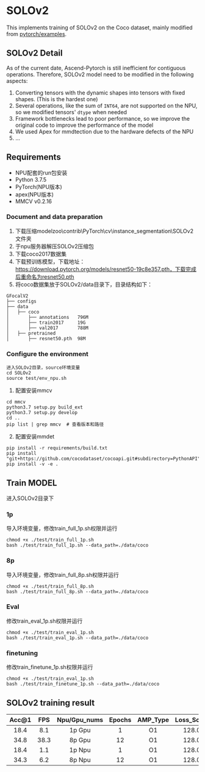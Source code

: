# SOLOv2

This implements training of SOLOv2 on the Coco dataset, mainly modified
from [pytorch/examples](https://github.com/WXinlong/SOLO).

## SOLOv2 Detail

As of the current date, Ascend-Pytorch is still inefficient for contiguous operations. Therefore, SOLOv2 model need to
be modified in the following aspects:

1. Converting tensors with the dynamic shapes into tensors with fixed shapes. (This is the hardest one)
2. Several operations, like the sum of `INT64`, are not supported on the NPU, so we modified tensors' `dtype` when
   needed
3. Framework bottlenecks lead to poor performance, so we improve the original code to improve the performance of the
   model
4. We used Apex for mmdtection due to the hardware defects of the NPU
5. ...

## Requirements

- NPU配套的run包安装
- Python 3.7.5
- PyTorch(NPU版本)
- apex(NPU版本)
- MMCV v0.2.16

### Document and data preparation

1. 下载压缩modelzoo\contrib\PyTorch\cv\instance_segmentation\SOLOv2 文件夹
2. 于npu服务器解压SOLOv2压缩包
3. 下载coco2017数据集
4. 下载预训练模型，下载地址：https://download.pytorch.org/models/resnet50-19c8e357.pth，下载完成后重命名为resnet50.pth
5. 将coco数据集放于SOLOv2/data目录下，目录结构如下：

```
GFocalV2
├── configs
├── data
│   ├── coco
│       ├── annotations   796M
│       ├── train2017     19G
│       ├── val2017       788M
│   ├── pretrained
│       ├── resnet50.pth  98M
```

### Configure the environment

```
进入SOLOv2目录，source环境变量
cd SOLOv2
source test/env_npu.sh  
```

1. 配置安装mmcv

```
cd mmcv
python3.7 setup.py build_ext
python3.7 setup.py develop
cd ..
pip list | grep mmcv  # 查看版本和路径
``` 

2. 配置安装mmdet

```
pip install -r requirements/build.txt
pip install "git+https://github.com/cocodataset/cocoapi.git#subdirectory=PythonAPI"
pip install -v -e .
```

## Train MODEL

进入SOLOv2目录下

### 1p

导入环境变量，修改train_full_1p.sh权限并运行

```
chmod +x ./test/train_full_1p.sh
bash ./test/train_full_1p.sh --data_path=./data/coco
```

### 8p

导入环境变量，修改train_full_8p.sh权限并运行

```
chmod +x ./test/train_full_8p.sh
bash ./test/train_full_8p.sh --data_path=./data/coco
```

### Eval

修改train_eval_1p.sh权限并运行

```
chmod +x ./test/train_eval_1p.sh
bash ./test/train_eval_1p.sh --data_path=./data/coco
```

### finetuning

修改train_finetune_1p.sh权限并运行

```
chmod +x ./test/train_eval_1p.sh
bash ./test/train_finetune_1p.sh --data_path=./data/coco
```

## SOLOv2 training result

| Acc@1    | FPS       | Npu/Gpu_nums | Epochs   | AMP_Type | Loss_Scale |
| :------: | :------:  | :------:     | :------: | :------: | :------:   |
| 18.4     | 8.1       | 1p Gpu       | 1        | O1       | 128.0      |
| 34.8     | 38.3      | 8p Gpu       | 12       | O1       | 128.0      |
| 18.4     | 1.1       | 1p Npu       | 1        | O1       | 128.0      |
| 34.3     | 6.2       | 8p Npu       | 12       | O1       | 128.0      |
